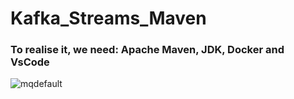 # Kafka_Streams_Maven
### To realise it, we need: Apache Maven, JDK, Docker and VsCode
![mqdefault](https://github.com/GDIATTA/Kafka_Streams_Maven/assets/147615966/d6acc63a-af63-4726-a716-1f2bc14b7a00)
